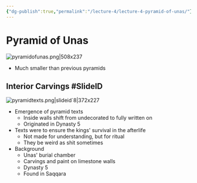 ```yaml
---
{"dg-publish":true,"permalink":"/lecture-4/lecture-4-pyramid-of-unas/"}
---
```


# Pyramid of Unas
![pyramidofunas.png|508x237](/img/user/Images/pyramidofunas.png)
- Much smaller than previous pyramids

## Interior Carvings #SlideID


![pyramidtexts.png|slideid`8|372x227](/img/user/Images/pyramidtexts.png)


- Emergence of pyramid texts
	- Inside walls shift from undecorated to fully written on
	- Originated in Dynasty 5
- Texts were to ensure the kings' survival in the afterlife
	- Not made for understanding, but for ritual
	- They be weird as shit sometimes
- Background
	- Unas' burial chamber
	- Carvings and paint on limestone walls
	- Dynasty 5
	- Found in Saqqara